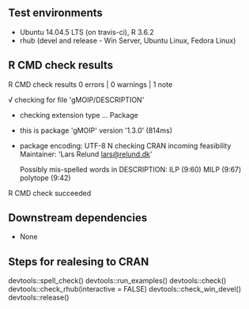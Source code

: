 ## Test environments
* Ubuntu 14.04.5 LTS (on travis-ci), R 3.6.2
* rhub (devel and release - Win Server, Ubuntu Linux, Fedora Linux)


## R CMD check results
R CMD check results
0 errors | 0 warnings | 1 note

√  checking for file 'gMOIP/DESCRIPTION'
-  checking extension type ... Package
-  this is package 'gMOIP' version '1.3.0' (814ms)
-  package encoding: UTF-8
N  checking CRAN incoming feasibility
   Maintainer: 'Lars Relund <lars@relund.dk>'
   
   Possibly mis-spelled words in DESCRIPTION:
     ILP (9:60)
     MILP (9:67)
     polytope (9:42)

R CMD check succeeded


## Downstream dependencies
* None

## Steps for realesing to CRAN
devtools::spell_check()
devtools::run_examples()
devtools::check()
devtools::check_rhub(interactive = FALSE)
devtools::check_win_devel()
devtools::release()

